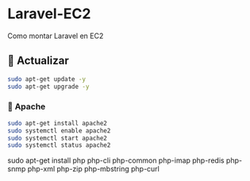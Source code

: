 # Laravel-EC2
Como montar Laravel en EC2

## 🚀 **Actualizar**
```bash
sudo apt-get update -y
sudo apt-get upgrade -y
```

### 📂 **Apache**
```bash
sudo apt-get install apache2
sudo systemctl enable apache2
sudo systemctl start apache2
sudo systemctl status apache2
```

sudo apt-get install php php-cli php-common php-imap php-redis php-snmp php-xml php-zip php-mbstring php-curl
